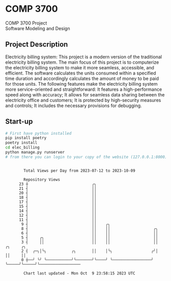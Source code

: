 # COMP 3700
COMP 3700 Project  
Software Modeling and Design
## Project Description
Electricity billing system: This project is a modern version of the traditional electricity billing system. The main focus of this project is to computerize the electricity billing system to make it more seamless, accessible, and efficient. The software calculates the units consumed within a specified time duration and accordingly calculates the amount of money to be paid for those units. The following features make the electricity billing system more service-oriented and straightforward: It features a high-performance speed along with accuracy; It allows for seamless data sharing between the electricity office and customers; It is protected by high-security measures and controls; It includes the necessary provisions for debugging.

## Start-up
```bash
# First have python installed
pip install poetry
poetry install
cd elec_billing
python manage.py runserver
# from there you can login to your copy of the website (127.0.0.1:8000), default creds are admin/admin
```

```

        Total Views per Day from 2023-07-12 to 2023-10-09

        Repository Views
      23 ┼                            ╭╮
      21 ┤                            ││
      20 ┤                            ││
      18 ┤                            ││
      17 ┤                            ││
      15 ┤                            ││
      14 ┤                            ││
      12 ┤                            ││
      11 ┤                            ││
       9 ┤                            ││    ╭╮
       8 ┤                            ││    ││                   ╭╮
       6 ┤                            ││    ││                   ││
       5 ┤     ╭╮                     ││    ││                   ││
       3 ┤     ││                     ││    ││                   ││     ╭╮     ╭╮
       2 ┤  ╭─╮│╰╮           ╭╮       ││    │╰╮                 ╭╯│     ││     ││
       0 ┼──╯ ╰╯ ╰───────────╯╰───────╯╰────╯ ╰─────────────────╯ ╰─────╯╰─────╯╰──────────────────

        Chart last updated - Mon Oct  9 23:58:15 2023 UTC
        
```
